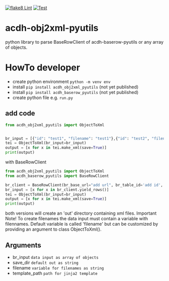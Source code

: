 [![flake8 Lint](https://github.com/acdh-oeaw/acdh-obj2xml-pyutils/actions/workflows/lint.yml/badge.svg)](https://github.com/acdh-oeaw/acdh-obj2xml-pyutils/actions/workflows/lint.yml)
[![Test](https://github.com/acdh-oeaw/acdh-obj2xml-pyutils/actions/workflows/test.yml/badge.svg)](https://github.com/acdh-oeaw/acdh-obj2xml-pyutils/actions/workflows/test.yml)

# acdh-obj2xml-pyutils
python library to parse BaseRowClient of acdh-baserow-pyutils or any array of objects.

# HowTo developer

* create python environment `python -m venv env`
* install `pip install acdh_obj2xml_pyutils` (not yet published)
* install `pip install acdh_baserow_pyutils` (not yet published)
* create python file e.g. `run.py`

## add code

```python
from acdh_obj2xml_pyutils import ObjectToXml


br_input = [{"id": "test1", "filename": "test1"},{"id": "test2", "filename": "test2"}]
tei = ObjectToXml(br_input=br_input)
output = [x for x in tei.make_xml(save=True)]
print(output)
```

with BaseRowClient

```python
from acdh_obj2xml_pyutils import ObjectToXml
from acdh_baserow_pyutils import BaseRowClient

br_client = BaseRowClient(br_base_url="add url", br_table_id='add id', br_token='add token')
br_input = [x for x in br_client.yield_rows()]
tei = ObjectToXml(br_input=br_input)
output = [x for x in tei.make_xml(save=True)]
print(output)
```

both versions will create an 'out' directory containing xml files. Important Note! To create filenames the data input must contain a variable with filennames. Default variable is called 'filename' but can be customized by providing an argument to class ObjectToXml().

## Arguments

* br_input `data input as array of objects`
* save_dir `default out as string`
* filename `variable for filenames as string`
* template_path `path for jinja2 template`
